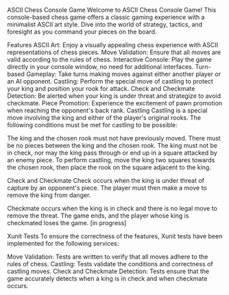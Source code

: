 ASCII Chess Console Game
Welcome to ASCII Chess Console Game! This console-based chess game offers a classic gaming experience with a minimalist ASCII art style. Dive into the world of strategy, tactics, and foresight as you command your pieces on the board.

Features
ASCII Art: Enjoy a visually appealing chess experience with ASCII representations of chess pieces.
Move Validation: Ensure that all moves are valid according to the rules of chess.
Interactive Console: Play the game directly in your console window, no need for additional interfaces.
Turn-based Gameplay: Take turns making moves against either another player or an AI opponent.
Castling: Perform the special move of castling to protect your king and position your rook for attack.
Check and Checkmate Detection: Be alerted when your king is under threat and strategize to avoid checkmate.
Piece Promotion: Experience the excitement of pawn promotion when reaching the opponent's back rank.
Castling
Castling is a special move involving the king and either of the player's original rooks. The following conditions must be met for castling to be possible:

The king and the chosen rook must not have previously moved.
There must be no pieces between the king and the chosen rook.
The king must not be in check, nor may the king pass through or end up in a square attacked by an enemy piece.
To perform castling, move the king two squares towards the chosen rook, then place the rook on the square adjacent to the king.

Check and Checkmate
Check occurs when the king is under threat of capture by an opponent's piece. The player must then make a move to remove the king from danger.

Checkmate occurs when the king is in check and there is no legal move to remove the threat. The game ends, and the player whose king is checkmated loses the game. [in progress]

Xunit Tests
To ensure the correctness of the features, Xunit tests have been implemented for the following services:

Move Validation: Tests are written to verify that all moves adhere to the rules of chess.
Castling: Tests validate the conditions and correctness of castling moves.
Check and Checkmate Detection: Tests ensure that the game accurately detects when a king is in check and when checkmate occurs.
